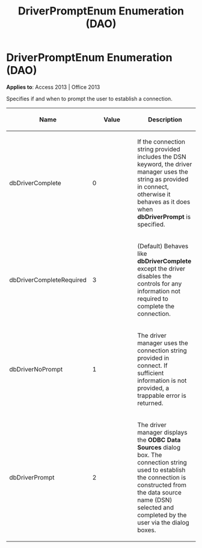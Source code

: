 ﻿---
title: DriverPromptEnum Enumeration (DAO)
TOCTitle: DriverPromptEnum Enumeration
ms:assetid: 8dda5e9f-a58f-a62d-eb49-5966d4a1e086
ms:mtpsurl: https://msdn.microsoft.com/en-us/library/Ff197361(v=office.15)
ms:contentKeyID: 48546266
ms.date: 09/18/2015
mtps_version: v=office.15
---

# DriverPromptEnum Enumeration (DAO)


**Applies to**: Access 2013 | Office 2013

Specifies if and when to prompt the user to establish a connection.

<table>
<colgroup>
<col style="width: 33%" />
<col style="width: 33%" />
<col style="width: 33%" />
</colgroup>
<thead>
<tr class="header">
<th><p>Name</p></th>
<th><p>Value</p></th>
<th><p>Description</p></th>
</tr>
</thead>
<tbody>
<tr class="odd">
<td><p>dbDriverComplete</p></td>
<td><p>0</p></td>
<td><p>If the connection string provided includes the DSN keyword, the driver manager uses the string as provided in connect, otherwise it behaves as it does when <strong>dbDriverPrompt</strong> is specified.</p></td>
</tr>
<tr class="even">
<td><p>dbDriverCompleteRequired</p></td>
<td><p>3</p></td>
<td><p>(Default) Behaves like <strong>dbDriverComplete</strong> except the driver disables the controls for any information not required to complete the connection.</p></td>
</tr>
<tr class="odd">
<td><p>dbDriverNoPrompt</p></td>
<td><p>1</p></td>
<td><p>The driver manager uses the connection string provided in connect. If sufficient information is not provided, a trappable error is returned.</p></td>
</tr>
<tr class="even">
<td><p>dbDriverPrompt</p></td>
<td><p>2</p></td>
<td><p>The driver manager displays the <strong>ODBC Data Sources</strong> dialog box. The connection string used to establish the connection is constructed from the data source name (DSN) selected and completed by the user via the dialog boxes.</p></td>
</tr>
</tbody>
</table>

